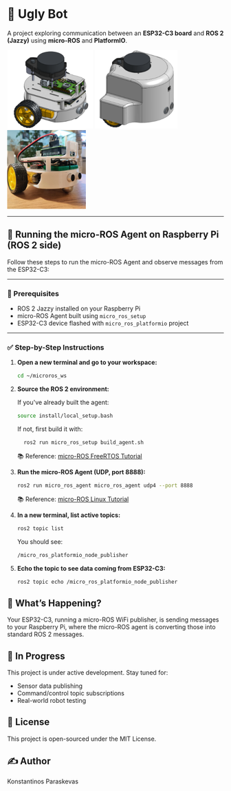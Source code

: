# 🤖 Ugly Bot
A project exploring communication between an **ESP32-C3 board** and **ROS 2 (Jazzy)** using **micro-ROS** and **PlatformIO**.

<img src="https://github.com/Frapais/ugly-bot/blob/main/3D%20Renders/Profile%20naked.png" alt="profile_naked" width="200"/> <img src="https://github.com/Frapais/ugly-bot/blob/main/3D%20Renders/Profile.png" alt="profile" width="193"/> <img src="https://github.com/Frapais/ugly-bot/blob/main/Photos/IMG_20250624_220913_c.JPG" alt="profile" width="183"/>

---

## 🚀 Running the micro-ROS Agent on Raspberry Pi (ROS 2 side)

Follow these steps to run the micro-ROS Agent and observe messages from the ESP32-C3:

---

### 🧰 Prerequisites

- ROS 2 Jazzy installed on your Raspberry Pi
- micro-ROS Agent built using `micro_ros_setup`
- ESP32-C3 device flashed with `micro_ros_platformio` project

---

### ✅ Step-by-Step Instructions

1. **Open a new terminal and go to your workspace:**

   ```bash
   cd ~/microros_ws
   ```
   
2. **Source the ROS 2 environment:**

    If you've already built the agent:
    ```bash
    source install/local_setup.bash
    ```
  
    If not, first build it with:
    ```bash
      ros2 run micro_ros_setup build_agent.sh
    ```
    📚 Reference: [micro-ROS FreeRTOS Tutorial](https://micro.ros.org/docs/tutorials/core/first_application_rtos/freertos/)
   
3. **Run the micro-ROS Agent (UDP, port 8888):**
   ```bash
   ros2 run micro_ros_agent micro_ros_agent udp4 --port 8888
   ```
   📚 Reference: [micro-ROS Linux Tutorial](https://micro.ros.org/docs/tutorials/core/first_application_linux/)
   
4. **In a new terminal, list active topics:**
   ```bash
   ros2 topic list
   ```
   You should see:
   ```bash
   /micro_ros_platformio_node_publisher
   ```

5. **Echo the topic to see data coming from ESP32-C3:**
   ```bash
   ros2 topic echo /micro_ros_platformio_node_publisher
   ```

## 📡 What’s Happening?
Your ESP32-C3, running a micro-ROS WiFi publisher, is sending messages to your Raspberry Pi, where the micro-ROS agent is converting those into standard ROS 2 messages.

## 🧪 In Progress
This project is under active development. Stay tuned for:
- Sensor data publishing
- Command/control topic subscriptions
- Real-world robot testing

## 🧾 License
This project is open-sourced under the MIT License.

## ✍️ Author
Konstantinos Paraskevas
